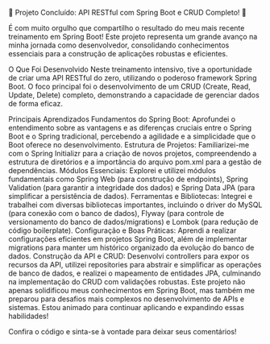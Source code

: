 🎉 Projeto Concluído: API RESTful com Spring Boot e CRUD Completo! 🎉

É com muito orgulho que compartilho o resultado do meu mais recente treinamento em Spring Boot! Este projeto representa um grande avanço na minha jornada como desenvolvedor, consolidando conhecimentos essenciais para a construção de aplicações robustas e eficientes.

O Que Foi Desenvolvido
Neste treinamento intensivo, tive a oportunidade de criar uma API RESTful do zero, utilizando o poderoso framework Spring Boot. O foco principal foi o desenvolvimento de um CRUD (Create, Read, Update, Delete) completo, demonstrando a capacidade de gerenciar dados de forma eficaz.

Principais Aprendizados
Fundamentos do Spring Boot: Aprofundei o entendimento sobre as vantagens e as diferenças cruciais entre o Spring Boot e o Spring tradicional, percebendo a agilidade e a simplicidade que o Boot oferece no desenvolvimento.
Estrutura de Projetos: Familiarizei-me com o Spring Initializr para a criação de novos projetos, compreendendo a estrutura de diretórios e a importância do arquivo pom.xml para a gestão de dependências.
Módulos Essenciais: Explorei e utilizei módulos fundamentais como Spring Web (para construção de endpoints), Spring Validation (para garantir a integridade dos dados) e Spring Data JPA (para simplificar a persistência de dados).
Ferramentas e Bibliotecas: Integrei e trabalhei com diversas bibliotecas importantes, incluindo o driver do MySQL (para conexão com o banco de dados), Flyway (para controle de versionamento do banco de dados/migrations) e Lombok (para redução de código boilerplate).
Configuração e Boas Práticas: Aprendi a realizar configurações eficientes em projetos Spring Boot, além de implementar migrations para manter um histórico organizado da evolução do banco de dados.
Construção da API e CRUD: Desenvolvi controllers para expor os recursos da API, utilizei repositories para abstrair e simplificar as operações de banco de dados, e realizei o mapeamento de entidades JPA, culminando na implementação do CRUD com validações robustas.
Este projeto não apenas solidificou meus conhecimentos em Spring Boot, mas também me preparou para desafios mais complexos no desenvolvimento de APIs e sistemas. Estou animado para continuar aplicando e expandindo essas habilidades!

Confira o código e sinta-se à vontade para deixar seus comentários!
